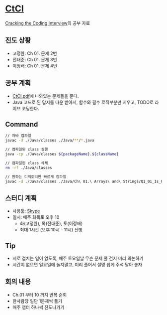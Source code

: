 # [CtCI](https://github.com/careercup/CtCI-6th-Edition)

[Cracking the Coding Interview](http://www.yes24.com/Product/Goods/44305533)의 공부 자료

## 진도 상황

- 고정완: Ch 01. 문제 2번
- 전태준: Ch 01. 문제 3번
- 이정배: Ch 01. 문제 4번

## 공부 계획

- [CtCI.pdf](./CtCI.pdf)에 나와있는 문제들을 푼다.
- Java 코드로 된 답지를 다운 받아서, 함수와 필수 로직부분만 지우고, TODO로 라이브 코딩한다.

## Command

```sh
// 자바 컴파일
javac -d ./Java/classes ./Java/**/*.java

// 컴파일된 class 실행
java -cp ./Java/classes ${packageName}.${className}

// 컴파일된 class 삭제
rm -rf ./Java/classes

// 원하는 디렉토리만 빠르게 컴파일
javac -d ./Java/classes ./Java/Ch\ 01.\ Arrays\ and\ Strings/Q1_01_Is_Unique/*.java
```

## 스터디 계획

- 사용툴: [Skype](https://skype.daesung.com/main.asp)
- 일시: 매주 화목토 오후 10
  - 화(고정완), 목(전태준), 토(이정배)
  - 최대 1시간 (오후 10시 - 11시) 진행

## Tip

- 서로 겹치는 일이 없도록, 매주 토요일날 무슨 문제 풀 건지 미리 의논하기
- 시간이 없으면 일요일에 놀지말고, 미리 풀어서 설명 쉽게 주석 달아 놓자

## 회의 내용

- Ch.01 부터 10 까지 반복 순회
- 한사람당 일단 1문제씩 풀기
- 매주 챕터 하나씩 진도나가기
